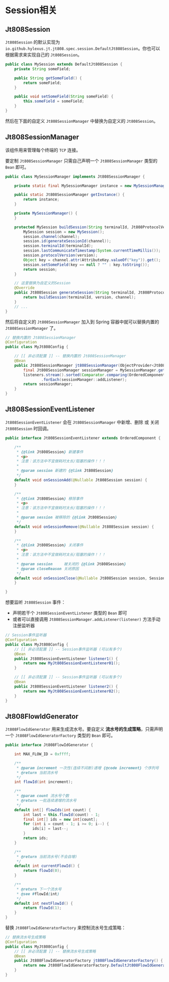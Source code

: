 # Session相关

## Jt808Session

`Jt808Session` 的默认实现为 `io.github.hylexus.jt.jt808.spec.session.DefaultJt808Session`。你也可以根据需求来实现自己的 `Jt808Session`。

```java
public class MySession extends DefaultJt808Session {
    private String someField;

    public String getSomeField() {
        return someField;
    }

    public void setSomeField(String someField) {
        this.someField = someField;
    }
}
```

然后在下面的自定义 `Jt808SessionManager` 中替换为自定义的 `Jt808Session`。

## Jt808SessionManager

该组件用来管理每个终端的 `TCP` 连接。

要定制 `Jt808SessionManager` 只需自己声明一个 `Jt808SessionManager` 类型的 `Bean` 即可。

```java
public class MySessionManager implements Jt808SessionManager {

    private static final MySessionManager instance = new MySessionManager();

    public static Jt808SessionManager getInstance() {
        return instance;
    }

    private MySessionManager() {
    }

    protected MySession buildSession(String terminalId, Jt808ProtocolVersion version, Channel channel) {
        MySession session = new MySession();
        session.channel(channel);
        session.id(generateSessionId(channel));
        session.terminalId(terminalId);
        session.lastCommunicateTimestamp(System.currentTimeMillis());
        session.protocolVersion(version);
        Object key = channel.attr(AttributeKey.valueOf("key")).get();
        session.setSomeField(key == null ? "" : key.toString());
        return session;
    }

    // 这里替换为自定义的Session
    @Override
    public Jt808Session generateSession(String terminalId, Jt808ProtocolVersion version, Channel channel) {
        return buildSession(terminalId, version, channel);
    }
    // ...
}
```

然后将自定义的 `Jt808SessionManager` 加入到 Spring 容器中就可以替换内置的 `Jt808SessionManager` 了。

```java
// 替换内置的 Jt808SessionManager
@Configuration
public class MyJt808Config {

    // [[ 非必须配置 ]] -- 替换内置的 Jt808SessionManager
    @Bean
    public Jt808SessionManager jt808SessionManager(ObjectProvider<Jt808SessionManagerEventListener> listeners) {
        final Jt808SessionManager sessionManager = MySessionManager.getInstance();
        listeners.stream().sorted(Comparator.comparing(OrderedComponent::getOrder))
                .forEach(sessionManager::addListener);
        return sessionManager;
    }
}
```

## Jt808SessionEventListener

`Jt808SessionEventListener` 会在 `Jt808SessionManager` 中新增、删除 或 关闭 `Jt808Session` 时回调。

```java
public interface Jt808SessionEventListener extends OrderedComponent {

    /**
     * {@link Jt808Session} 新建事件
     * <p>
     * 注意：该方法中不宜做耗时太长/阻塞的操作！！！
     *
     * @param session 新建的 {@link Jt808Session}
     */
    default void onSessionAdd(@Nullable Jt808Session session) {
    }

    /**
     * {@link Jt808Session} 移除事件
     * <p>
     * 注意：该方法中不宜做耗时太长/阻塞的操作！！！
     *
     * @param session 被移除的 {@link Jt808Session}
     */
    default void onSessionRemove(@Nullable Jt808Session session) {
    }

    /**
     * {@link Jt808Session} 关闭事件
     * <p>
     * 注意：该方法中不宜做耗时太长/阻塞的操作！！！
     *
     * @param session     被关闭的 {@link Jt808Session}
     * @param closeReason 关闭原因
     */
    default void onSessionClose(@Nullable Jt808Session session, SessionCloseReason closeReason) {
    }

}
```

想要监听 `Jt808Session` 事件：

- 声明若干个 `Jt808SessionEventListener` 类型的 `Bean` 即可
- 或者可以直接调用 `Jt808SessionManager.addListener(listener)` 方法手动注册监听器

```java
// Session事件监听器
@Configuration
public class MyJt808Config {
    // [[ 非必须配置 ]] -- Session事件监听器 (可以有多个)
    @Bean
    public Jt808SessionEventListener listener1() {
        return new MyJt808SessionEventListener01();
    }

    // [[ 非必须配置 ]] -- Session事件监听器 (可以有多个)
    @Bean
    public Jt808SessionEventListener listener2() {
        return new MyJt808SessionEventListener02();
    }
}
```

## Jt808FlowIdGenerator

`Jt808FlowIdGenerator` 用来生成流水号。要自定义 **流水号的生成策略**，只需声明一个 `Jt808FlowIdGeneratorFactory` 类型的 `Bean` 即可。

```java
public interface Jt808FlowIdGenerator {

    int MAX_FLOW_ID = 0xffff;

    /**
     * @param increment 一次性(连续不间断)递增 {@code increment} 个序列号
     * @return 当前流水号
     */
    int flowId(int increment);

    /**
     * @param count 流水号个数
     * @return 一批连续递增的流水号
     */
    default int[] flowIds(int count) {
        int last = this.flowId(count) - 1;
        final int[] ids = new int[count];
        for (int i = count - 1; i >= 0; i--) {
            ids[i] = last--;
        }
        return ids;
    }

    /**
     * @return 当前流水号(不会自增)
     */
    default int currentFlowId() {
        return flowId(0);
    }

    /**
     * @return 下一个流水号
     * @see #flowId(int)
     */
    default int nextFlowId() {
        return flowId(1);
    }
}
```

替换 `Jt808FlowIdGeneratorFactory` 来控制流水号生成策略：

```java
// 替换流水号生成策略
@Configuration
public class MyJt808Config {
    // [[ 非必须配置 ]] -- 替换流水号生成策略
    @Bean
    public Jt808FlowIdGeneratorFactory jt808FlowIdGeneratorFactory() {
        return new Jt808FlowIdGeneratorFactory.DefaultJt808FlowIdGeneratorFactory();
    }
}
```